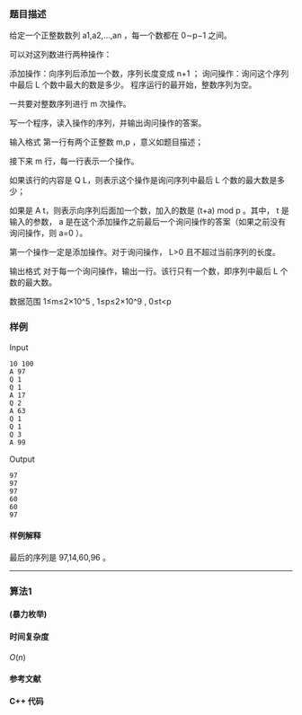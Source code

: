 ### 题目描述

给定一个正整数数列  a1,a2,…,an ，每一个数都在  0∼p−1  之间。

可以对这列数进行两种操作：

添加操作：向序列后添加一个数，序列长度变成  n+1 ；
询问操作：询问这个序列中最后  L  个数中最大的数是多少。
程序运行的最开始，整数序列为空。

一共要对整数序列进行  m  次操作。

写一个程序，读入操作的序列，并输出询问操作的答案。

输入格式
第一行有两个正整数  m,p ，意义如题目描述；

接下来  m  行，每一行表示一个操作。

如果该行的内容是 Q L，则表示这个操作是询问序列中最后  L  个数的最大数是多少；

如果是 A t，则表示向序列后面加一个数，加入的数是  (t+a) mod p 。其中， t  是输入的参数， a  是在这个添加操作之前最后一个询问操作的答案（如果之前没有询问操作，则  a=0 ）。

第一个操作一定是添加操作。对于询问操作， L>0  且不超过当前序列的长度。

输出格式
对于每一个询问操作，输出一行。该行只有一个数，即序列中最后  L  个数的最大数。

数据范围
1≤m≤2×10^5 ,
1≤p≤2×10^9 ,
0≤t<p

### 样例

Input

```
10 100
A 97
Q 1
Q 1
A 17
Q 2
A 63
Q 1
Q 1
Q 3
A 99
```

Output

```
97
97
97
60
60
97
```

#### 样例解释
最后的序列是  97,14,60,96 。

----------

### 算法1
#### (暴力枚举)


#### 时间复杂度

$O(n)$

#### 参考文献

#### C++ 代码

``` cpp

```